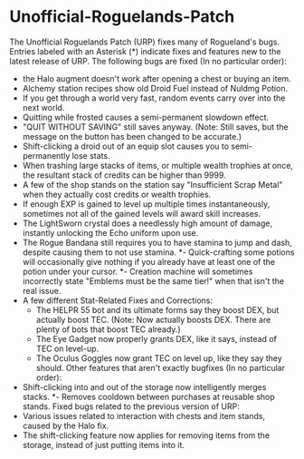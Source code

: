 # Unofficial-Roguelands-Patch
The Unofficial Roguelands Patch (URP) fixes many of Rogueland's bugs.
Entries labeled with an Asterisk (*) indicate fixes and features new to the latest release of URP.
The following bugs are fixed (In no particular order):
 - the Halo augment doesn't work after opening a chest or buying an item.
 - Alchemy station recipes show old Droid Fuel instead of Nuldmg Potion.
 - If you get through a world very fast, random events carry over into the next world.
 - Quitting while frosted causes a semi-permanent slowdown effect.
 - "QUIT WITHOUT SAVING" still saves anyway. (Note: Still saves, but the message on the button has been changed to be accurate.)
 - Shift-clicking a droid out of an equip slot causes you to semi-permanently lose stats.
 - When trashing large stacks of items, or multiple wealth trophies at once, the resultant stack of credits can be higher than 9999.
 - A few of the shop stands on the station say "Insufficient Scrap Metal" when they actually cost credits or wealth trophies.
 - If enough EXP is gained to level up multiple times instantaneously, sometimes not all of the gained levels will award skill increases.
 - The LightSworn crystal does a needlessly high amount of damage, instantly unlocking the Echo uniform upon use.
 - The Rogue Bandana still requires you to have stamina to jump and dash, despite causing them to not use stamina.
*- Quick-crafting some potions will occasionally give nothing if you already have at least one of the potion under your cursor.
*- Creation machine will sometimes incorrectly state "Emblems must be the same tier!" when that isn't the real issue.
 - A few different Stat-Related Fixes and Corrections:
	- The HELPR 55 bot and its ultimate forms say they boost DEX, but actually boost TEC. (Note: Now actually boosts DEX. There are plenty of bots that boost TEC already.)
	- The Eye Gadget now properly grants DEX, like it says, instead of TEC on level-up.
	- The Oculus Goggles now grant TEC on level up, like they say they should.
Other features that aren't exactly bugfixes (In no particular order):
 - Shift-clicking into and out of the storage now intelligently merges stacks.
*- Removes cooldown between purchases at reusable shop stands.
Fixed bugs related to the previous version of URP:
 - Various issues related to interaction with chests and item stands, caused by the Halo fix.
 - The shift-clicking feature now applies for removing items from the storage, instead of just putting items into it.
